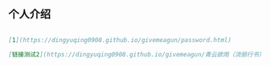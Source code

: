## 个人介绍

```markdown

[1](https://dingyuqing0908.github.io/givemeagun/password.html)

[链接测试2](https://dingyuqing0908.github.io/givemeagun/青云欲雨（流丽行书）.png)

```
